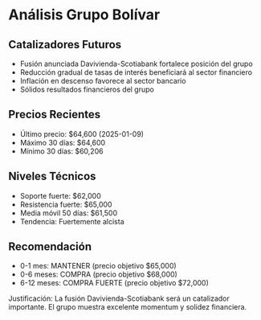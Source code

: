 # Análisis Grupo Bolívar

## Catalizadores Futuros
- Fusión anunciada Davivienda-Scotiabank fortalece posición del grupo
- Reducción gradual de tasas de interés beneficiará al sector financiero
- Inflación en descenso favorece al sector bancario
- Sólidos resultados financieros del grupo

## Precios Recientes
- Último precio: $64,600 (2025-01-09)
- Máximo 30 días: $64,600
- Mínimo 30 días: $60,206

## Niveles Técnicos
- Soporte fuerte: $62,000
- Resistencia fuerte: $65,000
- Media móvil 50 días: $61,500
- Tendencia: Fuertemente alcista

## Recomendación
- 0-1 mes: MANTENER (precio objetivo $65,000)
- 0-6 meses: COMPRA (precio objetivo $68,000)
- 6-12 meses: COMPRA FUERTE (precio objetivo $72,000)

Justificación: La fusión Davivienda-Scotiabank será un catalizador importante. El grupo muestra excelente momentum y solidez financiera.
